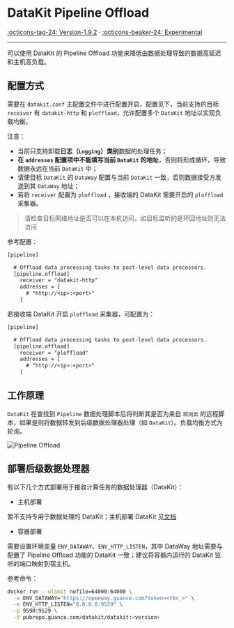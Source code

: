 # DataKit Pipeline Offload

[:octicons-tag-24: Version-1.9.2](../datakit/changelog.md#cl-1.9.2) ·
[:octicons-beaker-24: Experimental](../datakit/index.md#experimental)

---

可以使用 DataKit 的 Pipeline Offload 功能来降低由数据处理导致的数据高延迟和主机高负载。

## 配置方式

需要在 `datakit.conf` 主配置文件中进行配置开启，配置见下，当前支持的目标 `receiver` 有 `datakit-http` 和 `ploffload`，允许配置多个 `DataKit` 地址以实现负载均衡。

注意：

- 当前只支持卸载**日志（`Logging`）类别**数据的处理任务；
- **在 `addresses` 配置项中不能填写当前 `DataKit` 的地址**，否则将形成循环，导致数据永远在当前 `DataKit` 中；
- 请使目标 `DataKit` 的 `DataWay` 配置与当前 `DataKit` 一致，否则数据接受方发送到其 `DataWay` 地址；
- 若将 `receiver` 配置为 `ploffload` ，接收端的 DataKit 需要开启的 `ploffload` 采集器。

> 请检查目标网络地址是否可以在本机访问，如目标监听的是环回地址则无法访问

参考配置：

```txt
[pipeline]

  # Offload data processing tasks to post-level data processors.
  [pipeline.offload]
    receiver = "datakit-http"
    addresses = [
      # "http://<ip>:<port>"
    ]
```

若接收端 DataKit 开启 `ploffload` 采集器，可配置为：

```txt
[pipeline]

  # Offload data processing tasks to post-level data processors.
  [pipeline.offload]
    receiver = "ploffload"
    addresses = [
      # "http://<ip>:<port>"
    ]
```

## 工作原理

`DataKit` 在查找到 `Pipeline` 数据处理脚本后将判断其是否为来自 ` 观测云 ` 的远程脚本，如果是则将数据转发到后级数据处理器处理（如 `DataKit`）。负载均衡方式为轮询。

![Pipeline Offload](img/pipeline-offload.drawio.png)

## 部署后级数据处理器

有以下几个方式部署用于接收计算任务的数据处理器（DataKit）：

- 主机部署

暂不支持专用于数据处理的 DataKit；主机部署 DataKit 见[文档](../../datakit/datakit-install.md)

- 容器部署

需要设置环境变量 `ENV_DATAWAY`、`ENV_HTTP_LISTEN`，其中 DataWay 地址需要与配置了 Pipeline Offload 功能的 DataKit 一致；建议将容器内运行的 DataKit 监听的端口映射到宿主机。

参考命令：

```sh
docker run --ulimit nofile=64000:64000 \
  -e ENV_DATAWAY="https://openway.guance.com?token=<tkn_>" \
  -e ENV_HTTP_LISTEN="0.0.0.0:9529" \
  -p 9590:9529 \
  -d pubrepo.guance.com/datakit/datakit:<version>
```
